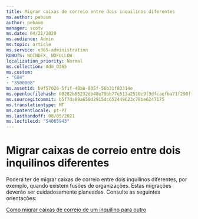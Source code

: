 ```yaml
---
title: Migrar caixas de correio entre dois inquilinos diferentes
ms.author: pebaum
author: pebaum
manager: scotv
ms.date: 04/21/2020
ms.audience: Admin
ms.topic: article
ms.service: o365-administration
ROBOTS: NOINDEX, NOFOLLOW
localization_priority: Normal
ms.collection: Adm_O365
ms.custom:
- "684"
- "3500008"
ms.assetid: b9f57026-5f1f-48a8-805f-56b31f83314e
ms.openlocfilehash: 00282b85232db48e79bb77e513a2510c9f3dfcaefba71f290ff9fbfe98b98673
ms.sourcegitcommit: b5f7da89a650d2915dc652449623c78be6247175
ms.translationtype: MT
ms.contentlocale: pt-PT
ms.lasthandoff: 08/05/2021
ms.locfileid: "54065943"
---
```

# <a name="migrate-mailboxes-between-two-different-tenants"></a>Migrar caixas de correio entre dois inquilinos diferentes

Poderá ter de migrar caixas de correio entre dois inquilinos diferentes, por exemplo, quando existem fusões de organizações. Estas migrações deverão ser cuidadosamente planeadas. Consulte as seguintes orientações:
  
[Como migrar caixas de correio de um inquilino para outro](https://docs.microsoft.com/Exchange/mailbox-migration/migrate-mailboxes-across-tenants)
  